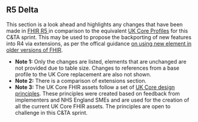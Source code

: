 ## R5 Delta

This section is a look ahead and highlights any changes that have been made in <a href="http://hl7.org/fhir/r5/resourcelist.html">FHIR R5 </a> in comparison to the equivalent <a href="https://simplifier.net/guide/uk-core-implementation-guide-stu3-sequence/Home/ProfilesandExtensions/Sprint-7-Proposals?version=1.7.0">UK Core Profiles</a> for this C&TA sprint. This may be used to propose the backporting of new features into R4 via extensions, as per the offical guidance <a href="https://hl7.org/fhir/versions.html#extensions">on using new element in older versions of FHIR</a>.

- **Note 1:** Only the changes are listed, elements that are unchanged are not provided due to table size. Changes to references from a base profile to the UK Core replacement are also not shown.
- **Note 2:** There is a comparison of extensions section.
- **Note 3:** The UK Core FHIR assets follow a set of <a href="https://simplifier.net/guide/HL7FHIRUKCoreDesignandDevelopmentApproach/Home/DevelopmentandPublication/FHIRAssets#DesignPrinciples" target="_blank">UK Core design principles</a>. These principles were created based on feedback from implementers and NHS England SMEs and are used for the creation of all the current UK Core FHIR assets. The principles are open to challenge in this C&TA sprint.   